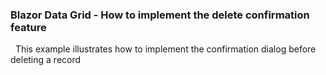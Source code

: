 ### Blazor Data Grid - How to implement the delete confirmation feature
 
This example illustrates how to implement the confirmation dialog before deleting a record 
